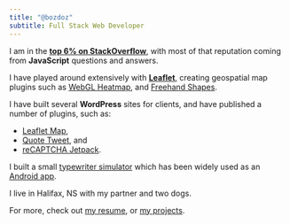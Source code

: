 ```yaml
---
title: "@bozdoz"
subtitle: Full Stack Web Developer
---
```


I am in the **[top 6% on StackOverflow](https://stackoverflow.com/users/488784/bozdoz)**, with most of that reputation coming from **JavaScript** questions and answers.

I have played around extensively with [**Leaflet**](http://leafletjs.com/), creating geospatial map plugins such as [<i class="fa fa-github"></i> WebGL Heatmap](https://github.com/ursudio/leaflet-webgl-heatmap), and [<i class="fa fa-github"></i> Freehand Shapes](https://github.com/bozdoz/leaflet-freehandshapes).

I have built several **WordPress** sites for clients, and have published a number of plugins, such as:

- [<i class="fa fa-wordpress"></i> Leaflet Map](https://wordpress.org/plugins/leaflet-map/), 
- [<i class="fa fa-wordpress"></i> Quote Tweet](https://wordpress.org/plugins/quote-tweet/), and 
- [<i class="fa fa-wordpress"></i> reCAPTCHA Jetpack](https://wordpress.org/plugins/recaptcha-jetpack/).

I built a small [typewriter simulator](/projects/typewrite-something) which has been widely used as an [Android app](https://play.google.com/store/apps/details?id=com.phonegap.typewritesomething).

I live in Halifax, NS with my partner and two dogs.

For more, check out [my resume](/resume), or [my projects](/projects).